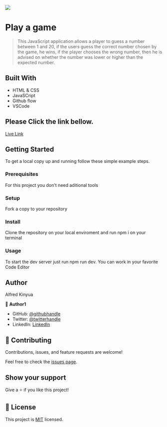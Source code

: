 ![](https://img.shields.io/badge/Microverse-blueviolet)

# Play a game

>This JavaScript application allows a player to guess a number between 1 and 20, if the users guess the correct number chosen by the game, he wins, if the player chooses the wrong number, then he is advised on whether the number was lower or higher than the expected number. 


## Built With


- HTML & CSS
- JavaSCript
- Github flow
- VSCode

## Please Click the link bellow.

[Live Link](https://dancing-gnome-b2b6e0.netlify.app/) 



## Getting Started

To get a local copy up and running follow these simple example steps.

### Prerequisites
For this project you don't need aditional tools

### Setup
Fork a copy to your repository

### Install
Clone the repository on your local enviroment and run npm i on your terminal

### Usage
To start the dev server just run npm run dev. You can work in your favorite Code Editor


## Author
Alfred Kinyua

👤 **Author1**

- GitHub: [@githubhandle](https://github.com/Alfred-KInyua/)
- Twitter: [@twitterhandle](@alfkinyua)
- LinkedIn: [LinkedIn](linkedin.com/in/alfred-kinyua-25927a64)


## 🤝 Contributing

Contributions, issues, and feature requests are welcome!

Feel free to check the [issues page](https://github.com/Alfred-KInyua/Mobile-portfolio./issues).

## Show your support

Give a ⭐️ if you like this project!


## 📝 License

This project is [MIT](./MIT.md) licensed.
